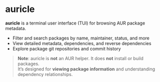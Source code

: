 # auricle

**auricle** is a terminal user interface (TUI) for browsing AUR package metadata.

- Filter and search packages by name, maintainer, status, and more
- View detailed metadata, dependencies, and reverse dependencies
- Explore package git repositories and commit history

> **Note**: auricle is **not** an AUR helper. It does **not** install or build packages.  
> It’s designed for **viewing package information** and understanding dependency relationships.
